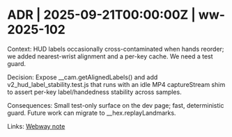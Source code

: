 # ADR | 2025-09-21T00:00:00Z | ww-2025-102

Context: HUD labels occasionally cross-contaminated when hands reorder; we added nearest-wrist alignment and a per-key cache. We need a test guard.

Decision: Expose __cam.getAlignedLabels() and add v2_hud_label_stability.test.js that runs with an idle MP4 captureStream shim to assert per-key label/handedness stability across samples.

Consequences: Small test-only surface on the dev page; fast, deterministic guard. Future work can migrate to __hex.replayLandmarks.

Links: [Webway note](../../../../scaffolds/webway_ww-2025-102-hud-label-stability.md)
